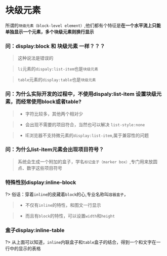 # 块级元素

所谓的`块级元素（block-level element）`,他们都有个特征是**在一个水平流上只能单独显示一个元素，多个块级元素则换行显示**

### 问：display:block 和 块级元素 一样？？？

> 这种说法是错误的

> `li`元素的`dispaly:list-item`也是`块级元素`

> `table`元素的`display:table`也是`块级元素`

<vuep template="#demo1" class="full-page"></vuep>
<script v-pre type="text/x-template" id="demo1">
<style>
  .con{
    padding:30px;
  }
  .con .cell{
    width:50%;float:left;padding:0 20px;
  }
  .clear{
    border:10px solid #b4a078;
  }
  .clear img{
    width:100%;
    float:left;
  }
  .clear2:after,.con:after{
    clear:both;
    content:"";
    display: table;// block
  }
</style>
<template>
  <div class="con">
    <div class="cell">
      <span>正常内部float的效果</span>
      <div class="clear">
        <img src="./assets/images/1.jpeg" />
      </div>
    </div>
    <div class="cell">
      <span>清楚float的效果</span>
      <div class="clear clear2">
        <img src="./assets/images/1.jpeg" />
      </div>
    </div>
  </div>
</template>
<script></script>
</script>

### 问：为什么实际开发的过程中，不使用dispaly:list-item 设置块级元素，而经常使用block或者table?

> - 字符比较多，其他两个相对少

> - 会出现不需要的项目符合，当然也可以解决 `list-style:none`

> - IE浏览器不支持微元素的`display:list-item`,属于兼容性的问题

### 问：为什么**list-item**元素会出现项目符号？

> 系统会生成一个附加的盒子，学名`标记盒子（marker box）`,专门用来放圆点、数字这些项目符号

### 特殊性别display:inline-block

?> 俗话：穿着`inline`的皮藏着`block`的心,专业名称叫`容器盒子`，

> - 不仅有`inline`的特性，和图文一行显示

> - 而且有`block`的特性，可以设置`width`和`height`


### 盒子display:inline-table

?> 从上面可以知道，`inline`内联盒子和`table`盒子的结合，得到一个和文字在一行中的显示的表格

<vuep template="#demo2"></vuep>
<script v-pre type="text/x-template" id="demo2">
<style>
  .con{
    padding:30px;
  }
  .con .inline-table{
    display:inline-table;
    width:130px;
    background-color:#b4a078;
    text-align:center;
    margin-bottom:10px;
  }
</style>
<template>
  <div class="con">
    <div class="inline-table">
      第一列
    </div>
    <div class="inline-table">
      第二列
    </div>
    <div class="inline-table">
      第三列
    </div>
    <div class="inline-table">
      第一列
    </div>
    <div class="inline-table">
      第二列
    </div>
    <div class="inline-table">
      第三列
    </div>
  </div>
</template>
<script></script>
</script>